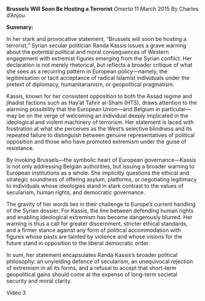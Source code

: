 **Brussels Will Soon Be Hosting a Terrorist** _Omerta_ 11 March 2015 By Charles d’Anjou

**Summary:**

In her stark and provocative statement, “Brussels will soon be hosting a terrorist,” Syrian secular politician Randa Kassis issues a grave warning about the potential political and moral consequences of Western engagement with extremist figures emerging from the Syrian conflict. Her declaration is not merely rhetorical, but reflects a broader critique of what she sees as a recurring pattern in European policy—namely, the legitimisation or tacit acceptance of radical Islamist individuals under the pretext of diplomacy, humanitarianism, or geopolitical pragmatism.

Kassis, known for her consistent opposition to both the Assad regime and jihadist factions such as Hay’at Tahrir al-Sham (HTS), draws attention to the alarming possibility that the European Union—and Belgium in particular—may be on the verge of welcoming an individual deeply implicated in the ideological and violent machinery of terrorism. Her statement is laced with frustration at what she perceives as the West’s selective blindness and its repeated failure to distinguish between genuine representatives of political opposition and those who have promoted extremism under the guise of resistance.

By invoking Brussels—the symbolic heart of European governance—Kassis is not only addressing Belgian authorities, but issuing a broader warning to European institutions as a whole. She implicitly questions the ethical and strategic soundness of offering asylum, platforms, or negotiating legitimacy to individuals whose ideologies stand in stark contrast to the values of secularism, human rights, and democratic governance.

The gravity of her words lies in their challenge to Europe’s current handling of the Syrian dossier. For Kassis, the line between defending human rights and enabling ideological extremism has become dangerously blurred. Her warning is thus a call for greater discernment, stricter ethical standards, and a firmer stance against any form of political accommodation with figures whose pasts are tainted by violence and whose visions for the future stand in opposition to the liberal democratic order.

In sum, her statement encapsulates Randa Kassis’s broader political philosophy: an unyielding defence of secularism, an unequivocal rejection of extremism in all its forms, and a refusal to accept that short-term geopolitical gains should come at the expense of long-term societal security and moral clarity.

Video 3